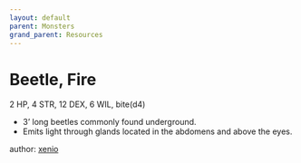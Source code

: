 ```yaml
---
layout: default
parent: Monsters
grand_parent: Resources
---
```


# Beetle, Fire
2 HP, 4 STR, 12 DEX, 6 WIL, bite(d4)  
- 3’ long beetles commonly found underground.  
- Emits light through glands located in the abdomens and above the eyes.  

author: [xenio](https://xenioinabottle.blogspot.com)

